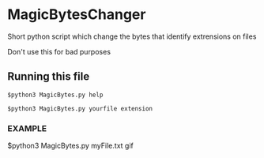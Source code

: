 # MagicBytesChanger
Short python script which change the bytes that identify extrensions on files

Don't use this for bad purposes


## Running this file
```
$python3 MagicBytes.py help
```
```
$python3 MagicBytes.py yourfile extension
```

### EXAMPLE
$python3 MagicBytes.py myFile.txt gif
